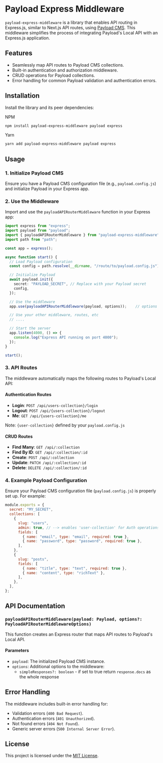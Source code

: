 # Payload Express Middleware

`payload-express-middleware` is a library that enables API routing in Express.js, similar to Next.js API routes, using [Payload CMS](https://payloadcms.com). This middleware simplifies the process of integrating Payload's Local API with an Express.js application.

## Features

- Seamlessly map API routes to Payload CMS collections.
- Built-in authentication and authorization middleware.
- CRUD operations for Payload collections.
- Error handling for common Payload validation and authentication errors.

## Installation

Install the library and its peer dependencies:

NPM

```bash
npm install payload-express-middleware payload express
```

Yarn

```bash
yarn add payload-express-middleware payload express
```

## Usage

### 1. Initialize Payload CMS

Ensure you have a Payload CMS configuration file (e.g., `payload.config.js`) and initialize Payload in your Express app.

### 2. Use the Middleware

Import and use the `payloadAPIRouterMiddleware` function in your Express app:

```typescript
import express from "express";
import payload from "payload";
import { payloadAPIRouterMiddleware } from "payload-express-middleware";
import path from "path";

const app = express();

async function start() {
  // Load Payload configuration
  const config = path.resolve(__dirname, "/route/to/payload.config.js");

  // Initialize Payload
  await payload.init({
    secret: "PAYLOAD_SECRET", // Replace with your Payload secret
    config,
  });

  // Use the middleware
  app.use(payloadAPIRouterMiddleware(payload, options));    // options are Optional

  // Use your other middleware, routes, etc
  // ....

  // Start the server
  app.listen(4000, () => {
    console.log("Express API running on port 4000");
  });
}

start();
```

### 3. API Routes

The middleware automatically maps the following routes to Payload's Local API:

#### Authentication Routes

- **Login**: `POST /api/users-collection}/login`
- **Logout**: `POST /api/{users-collection}/logout`
- **Me**: `GET /api/{users-collection}/me`

Note: `{user-collection}` defined by your `payload.config.js`

#### CRUD Routes

- **Find Many**: `GET /api/:collection`
- **Find By ID**: `GET /api/:collection/:id`
- **Create**: `POST /api/:collection`
- **Update**: `PATCH /api/:collection/:id`
- **Delete**: `DELETE /api/:collection/:id`

### 4. Example Payload Configuration

Ensure your Payload CMS configuration file (`payload.config.js`) is properly set up. For example:

```javascript
module.exports = {
  secret: "MY_SECRET",
  collections: [
    {
      slug: "users",
      admin: true, // --> enables 'user-collection' for Auth operations
      fields: [
        { name: "email", type: "email", required: true },
        { name: "password", type: "password", required: true },
      ],
    },
    {
      slug: "posts",
      fields: [
        { name: "title", type: "text", required: true },
        { name: "content", type: "richText" },
      ],
    },
  ],
};
```

## API Documentation

### `payloadAPIRouterMiddleware(payload: Payload, options?: PayloadAPIRouterMiddlewareOptions)`

This function creates an Express router that maps API routes to Payload's Local API.

#### Parameters

- `payload`: The initialized Payload CMS instance.
- `options`: Additional options to the middleware:
  - `simpleResponses?: boolean` - if set to true return `response.docs` as the whole response




## Error Handling

The middleware includes built-in error handling for:

- Validation errors (`400 Bad Request`).
- Authentication errors (`401 Unauthorized`).
- Not found errors (`404 Not Found`).
- Generic server errors (`500 Internal Server Error`).

## License

This project is licensed under the [MIT License](LICENSE).
